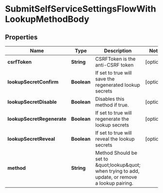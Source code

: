 

# SubmitSelfServiceSettingsFlowWithLookupMethodBody


## Properties

| Name | Type | Description | Notes |
|------------ | ------------- | ------------- | -------------|
|**csrfToken** | **String** | CSRFToken is the anti-CSRF token |  [optional] |
|**lookupSecretConfirm** | **Boolean** | If set to true will save the regenerated lookup secrets |  [optional] |
|**lookupSecretDisable** | **Boolean** | Disables this method if true. |  [optional] |
|**lookupSecretRegenerate** | **Boolean** | If set to true will regenerate the lookup secrets |  [optional] |
|**lookupSecretReveal** | **Boolean** | If set to true will reveal the lookup secrets |  [optional] |
|**method** | **String** | Method  Should be set to \&quot;lookup\&quot; when trying to add, update, or remove a lookup pairing. |  |



